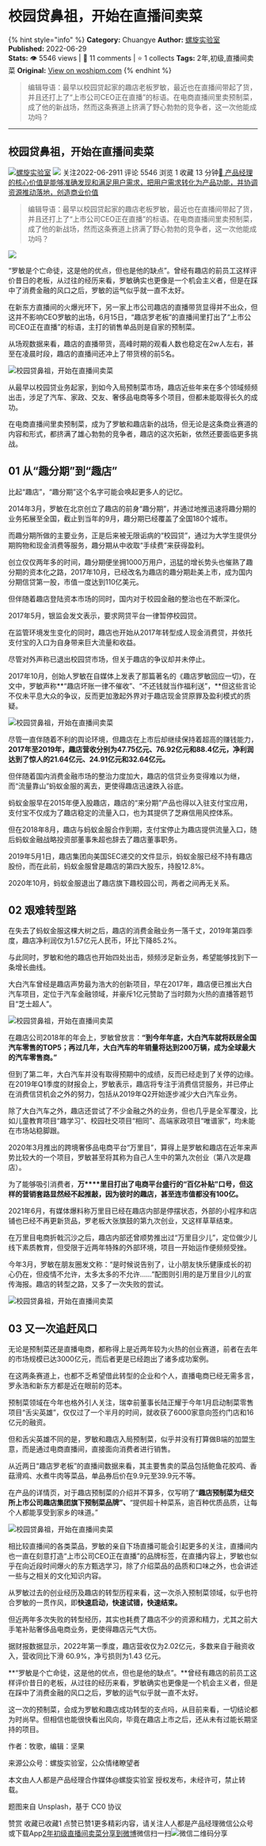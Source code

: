 # 校园贷鼻祖，开始在直播间卖菜
{% hint style="info" %}
**Category:** Chuangye
**Author:** [螺旋实验室](https://www.woshipm.com/u/1442901)
**Published:** 2022-06-29  
**Stats:** 👁️ 5546 views | 💬 11 comments | ⭐ 1 collects
**Tags:** 2年,初级,直播间卖菜
**Original:** [View on woshipm.com](https://www.woshipm.com/chuangye/5506942.html)
{% endhint %}
> 编辑导语：最早以校园贷起家的趣店老板罗敏，最近也在直播间带起了货，并且还打上了“上市公司CEO正在直播”的标语。在电商直播间里卖预制菜，成了他的新战场，然而这条赛道上挤满了野心勃勃的竞争者，这一次他能成功吗？

---

## 校园贷鼻祖，开始在直播间卖菜

[![](https://image.woshipm.com/wp-files/2022/06/OkAZF3EOvdAPOx2hmOB8.png!/both/72x72)](https://www.woshipm.com/u/1442901)[螺旋实验室](https://www.woshipm.com/u/1442901) ![](https://static.woshipm.com/tag/1122_1@2x.png) 关注2022-06-2911 评论 5546 浏览 1 收藏 13 分钟[🔗 产品经理的核心价值是能够准确发现和满足用户需求，把用户需求转化为产品功能，并协调资源推动落地，创造商业价值](https://ke.qidianla.com/courses/90pm)

> 编辑导语：最早以校园贷起家的趣店老板罗敏，最近也在直播间带起了货，并且还打上了“上市公司CEO正在直播”的标语。在电商直播间里卖预制菜，成了他的新战场，然而这条赛道上挤满了野心勃勃的竞争者，这一次他能成功吗？

![](https://image.woshipm.com/wp-files/2022/06/xbmzdROEYvkR9nPGW8O1.jpg)

“罗敏是个亡命徒，这是他的优点，但也是他的缺点”。曾经有趣店的前员工这样评价昔日的老板，从过往的经历来看，罗敏确实也更像是一个机会主义者，但是在踩中了消费金融的风口之后，罗敏的运气似乎就一直不太好。

在新东方直播间的火爆光环下，另一家上市公司趣店的直播带货显得并不出众，但这并不影响CEO罗敏的出场，6月15日，“趣店罗老板”的直播间里打出了“上市公司CEO正在直播”的标语，主打的销售单品则是自家的预制菜。

从场观数据来看，趣店的直播带货，高峰时期的观看人数也稳定在2w人左右，甚至在凌晨时段，趣店的直播间还冲上了带货榜的前5名。

![校园贷鼻祖，开始在直播间卖菜](https://image.woshipm.com/wp-files/2022/06/sARwK4bqNddAV9tUN0ld.jpeg)

从最早以校园贷业务起家，到如今入局预制菜市场，趣店近些年来在多个领域频频出击，涉足了汽车、家政、交友、奢侈品电商等多个项目，但都未能取得长久的成功。

在电商直播间里卖预制菜，成为了罗敏和趣店新的战场，但无论是这条商业赛道的内容和形式，都挤满了雄心勃勃的竞争者，趣店的这次拓新，依然还要面临更多挑战。

## **01** **从“趣分期”到“趣店”**

比起“趣店”，“趣分期”这个名字可能会唤起更多人的记忆。

2014年3月，罗敏在北京创立了趣店的前身“趣分期”，并通过地推迅速将趣分期的业务拓展至全国，截止到当年的9月，趣分期已经覆盖了全国180个城市。

而趣分期所做的主要业务，正是后来被无限诟病的“校园贷”，通过为大学生提供分期购物和现金消费等服务，趣分期从中收取“手续费”来获得盈利。

创立仅仅两年多的时间，趣分期便坐拥1000万用户，迅猛的增长势头也催熟了趣分期的资本化之路，2017年10月，已经改名为趣店的趣分期赴美上市，成为国内分期信贷第一股，市值一度达到110亿美元。

但伴随着趣店登陆资本市场的同时，国内对于校园金融的整治也在不断深化。

2017年5月，银监会发文表示，要求网贷平台一律暂停校园贷。

在监管环境发生变化的同时，趣店也开始从2017年转型成人现金消费贷，并依托支付宝的入口为自身带来巨大流量和收益。

尽管对外声称已退出校园贷市场，但关于趣店的争议却并未停止。

2017年10月，创始人罗敏在自媒体上发表了那篇著名的《趣店罗敏回应一切》，在文中，罗敏声称**“趣店坏账一律不催收”、“不还钱就当作福利送”，**但这些言论不仅未平息大众的争议，反而更加激起外界对于趣店现金贷原罪及盈利模式的质疑。

![校园贷鼻祖，开始在直播间卖菜](https://image.woshipm.com/wp-files/2022/06/jgQp4edShVnCA8V2pvTg.jpeg)

尽管一直伴随着不利的舆论环境，但趣店在上市后却继续保持着超高的赚钱能力，**2017年至2019年，趣店营收分别为47.75亿元、76.92亿元和88.4亿元，净利润达到了惊人的21.64亿元、24.91亿元和32.64亿元。**

但伴随着国内消费金融市场的整治力度加大，趣店的信贷业务变得难以为继，而“流量靠山”蚂蚁金服的离去，更使得趣店迅速跌入谷底。

蚂蚁金服早在2015年便入股趣店，趣店的“来分期”产品也得以入驻支付宝应用，支付宝不仅成为了趣店稳定的流量入口，也为其提供了芝麻信用风控体系。

但在2018年8月，趣店与蚂蚁金服合作到期，支付宝停止为趣店提供流量入口，随后蚂蚁金融战略投资部董事朱超也辞去了趣店董事职务。

2019年5月1日，趣店集团向美国SEC递交的文件显示，蚂蚁金服已经不持有趣店股份，而在此前，蚂蚁金服曾是趣店的第四大股东，持股12.8%。

2020年10月，蚂蚁金服退出了趣店旗下趣校园公司，两者之间再无关系。

## **02** **艰难转型路**

在失去了蚂蚁金服这棵大树之后，趣店的消费金融业务一落千丈，2019年第四季度，趣店净利润仅为1.57亿元人民币，环比下降85.2%。

与此同时，罗敏和他的趣店也开始四处出击，频频涉足新业务，希望能够找到下一条增长曲线。

大白汽车曾经是趣店声势最为浩大的创新项目，早在2017年，趣店便已推出大白汽车项目，定位于汽车金融领域，并豪斥1亿元赞助了当时颇为火热的直播答题节目“芝士超人”。

![校园贷鼻祖，开始在直播间卖菜](https://image.woshipm.com/wp-files/2022/06/Y1WDut7jZk4utKMHASY7.jpeg)

在趣店公司2018年的年会上，罗敏曾放言：**“到今年年底，大白汽车就将跃居全国汽车零售的TOP5；再过几年，大白汽车的年销量将达到200万辆，成为全球最大的汽车零售商。”**

但到了第二年，大白汽车并没有取得预期中的成绩，反而已经走到了关停的边缘。在2019年Q1季度的财报会上，罗敏表示，趣店将专注于消费信贷服务，并已停止在消费信贷机会之外的努力，包括从2019年Q2开始逐步减少大白汽车业务。

除了大白汽车之外，趣店还尝试了不少金融之外的业务，但也几乎是全军覆没，比如儿童教育项目“趣学习”、校园社交项目“相同”、高端家政项目“唯谱家”，均未能在市场站稳脚跟。

2020年3月推出的跨境奢侈品电商平台“万里目”，算得上是罗敏和趣店在近年来声势比较大的一个项目，罗敏甚至将其称为自己人生中的第九次创业（第八次是趣店）。

为了能够吸引消费者，**万****里目打出了电商平台盛行的“百亿补贴”口号，但这样的营销套路显然经不起推敲，因为彼时的趣店，甚至连市值都没有100亿。**

2021年6月，有媒体爆料称万里目已经在趣店内部是停摆状态，外部的小程序和店铺也已经不再更新货品，罗老板大张旗鼓的第九次创业，又这样草草结束。

在万里目电商折戟沉沙之后，趣店内部还曾顺势推出过“万里目少儿”，定位做少儿线下素质教育，但受限于近两年特殊的外部环境，项目一开始运作便频频受挫。

今年3月，罗敏在朋友圈发文称：“是时候说告别了，让小朋友快乐健康成长的初心仍在，但疫情不允许，太多太多的不允许……”配图则引用的是万里目少儿的宣传海报。趣店的转型之路，又多了一次失败的尝试。

![校园贷鼻祖，开始在直播间卖菜](https://image.woshipm.com/wp-files/2022/06/IqJiic8o342Lc5YEUq8N.jpeg)

## **03** **又一次追赶风口**

无论是预制菜还是直播电商，都称得上是近两年较为火热的创业赛道，前者在去年的市场规模已达3000亿元，而后者更是已经跑出了诸多成功案例。

在这两条赛道上，也都不乏希望借此转型的企业和个人，直播电商已经无需多言，罗永浩和新东方都是近在眼前的范本。

预制菜领域在今年也格外引人关注，瑞幸前董事长陆正耀于今年1月启动制菜零售项目“舌尖英雄”，仅仅过了一个半月的时间，就收获了6000家意向签约门店和16亿元的融资。

但和舌尖英雄不同的是，罗敏和趣店入局预制菜，似乎并没有打算做B端的加盟生意，而是通过电商直播间，直接面向消费者进行销售。

从近两日“趣店罗老板”的直播间数据来看，其主要售卖的菜品包括鲍鱼花胶鸡、香菇滑鸡、水煮牛肉等菜品，单品券后价在9.9元至39.9元不等。

在产品的详情页，对于趣店预制菜的介绍并不算多，仅写明了“**趣店预制菜为纽交所上市公司趣店集团旗下预制菜品牌”、**“提供超十种菜系，逾百种优质品质，让每个人都能享受到家乡的味道。”

![校园贷鼻祖，开始在直播间卖菜](https://image.woshipm.com/wp-files/2022/06/0RiUk3GORlF4YxLaazwo.jpeg)

相比较直播间的各类菜品，罗敏的亲自下场直播可能会引起更多的关注，直播间内也一直在刻意打造“上市公司CEO正在直播”的品牌标签，在直播内容上，罗敏也似乎在向近段时间爆火的东方甄选学习，除了介绍菜品的品质和口味之外，也会讲述一些与之相关的文化知识内容。

从罗敏过去的创业经历及趣店的转型历程来看，这一次杀入预制菜领域，似乎也符合罗敏的一贯作风，即**快速启动，快速试错，快速结束。**

但近两年多次失败的转型经历，其实也耗费了趣店不少的资源和精力，尤其之前大手笔补贴奢侈品电商业务，更使得趣店元气大伤。

据财报数据显示，2022年第一季度，趣店营收仅为2.02亿元，多数来自于融资收入，营收同比下滑 60.9%，净亏损则为1.43 亿元。

**“罗敏是个亡命徒，这是他的优点，但也是他的缺点”。**曾经有趣店的前员工这样评价昔日的老板，从过往的经历来看，罗敏确实也更像是一个机会主义者，但是在踩中了消费金融的风口之后，罗敏的运气似乎就一直不太好。

这一次的预制菜，会成为罗敏和趣店成功转型的支点吗，从目前来看，一切结论都为时尚早。但相信也能很快看出风向，毕竟在趣店上市之后，还从未有过能长期坚持的项目。

作者：牧歌，编辑：坚果

来源公众号：螺旋实验室，公众情绪瞭望者

本文由人人都是产品经理合作媒体@螺旋实验室 授权发布，未经许可，禁止转载。

题图来自 Unsplash，基于 CC0 协议

赞赏 收藏已收藏1 点赞已赞1更多精彩内容，请关注人人都是产品经理微信公众号或下载App[2年](https://www.woshipm.com/tag/2%e5%b9%b4)[初级](https://www.woshipm.com/tag/%e5%88%9d%e7%ba%a7)[直播间卖菜](https://www.woshipm.com/tag/%e7%9b%b4%e6%92%ad%e9%97%b4%e5%8d%96%e8%8f%9c)[分享到微博](https://service.weibo.com/share/share.php?appkey=2775287854&title=校园贷鼻祖，开始在直播间卖菜&url=https://www.woshipm.com/chuangye/5506942.html&pic=https://image.woshipm.com/wp-files/2022/06/xbmzdROEYvkR9nPGW8O1.jpg)微信扫一扫![微信二维码](https://api.pwmqr.com/qrcode/create/?url=https://www.woshipm.com/chuangye/5506942.html)分享